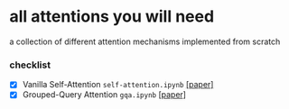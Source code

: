 # all attentions you will need
a collection of different attention mechanisms implemented from scratch

### checklist
- [x] Vanilla Self-Attention `self-attention.ipynb` [[paper]](https://arxiv.org/abs/1706.03762)
- [x] Grouped-Query Attention `gqa.ipynb` [[paper]](https://arxiv.org/abs/2305.13245)
